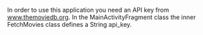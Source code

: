 In order to use this application you need an API key from www.themoviedb.org.
In the MainActivityFragment class the inner FetchMovies class defines a String api_key.
